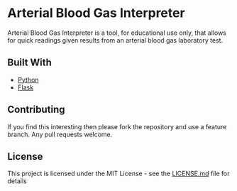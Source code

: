 # Arterial Blood Gas Interpreter

Arterial Blood Gas Interpreter is a tool, for educational use only, that allows for quick readings given results from an arterial blood gas laboratory test.

## Built With

* [Python](https://www.python.org/)
* [Flask](https://flask.palletsprojects.com/en/2.3.x/)

## Contributing

If you find this interesting then please fork the repository and use a feature branch. Any pull requests welcome.

## License

This project is licensed under the MIT License - see the [LICENSE.md](LICENSE.md) file for details
